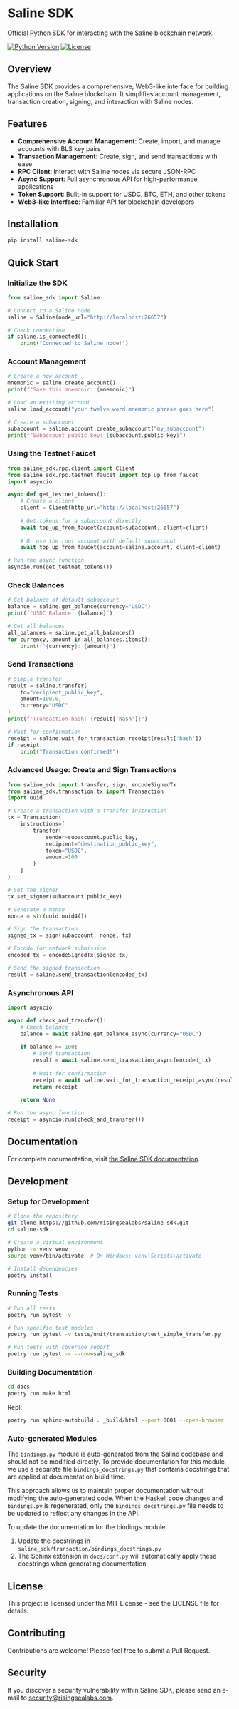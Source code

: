 # Saline SDK

Official Python SDK for interacting with the Saline blockchain network.

[![Python Version](https://img.shields.io/badge/python-3.12-blue.svg)](https://www.python.org/downloads/release/python-3120/)
[![License](https://img.shields.io/badge/license-MIT-green.svg)](LICENSE)

## Overview

The Saline SDK provides a comprehensive, Web3-like interface for building applications on the Saline blockchain. It simplifies account management, transaction creation, signing, and interaction with Saline nodes.

## Features

- **Comprehensive Account Management**: Create, import, and manage accounts with BLS key pairs
- **Transaction Management**: Create, sign, and send transactions with ease
- **RPC Client**: Interact with Saline nodes via secure JSON-RPC
- **Async Support**: Full asynchronous API for high-performance applications
- **Token Support**: Built-in support for USDC, BTC, ETH, and other tokens
- **Web3-like Interface**: Familiar API for blockchain developers

## Installation

```bash
pip install saline-sdk
```

## Quick Start

### Initialize the SDK

```python
from saline_sdk import Saline

# Connect to a Saline node
saline = Saline(node_url="http://localhost:26657")

# Check connection
if saline.is_connected():
    print("Connected to Saline node!")
```

### Account Management

```python
# Create a new account
mnemonic = saline.create_account()
print(f"Save this mnemonic: {mnemonic}")

# Load an existing account
saline.load_account("your twelve word mnemonic phrase goes here")

# Create a subaccount
subaccount = saline.account.create_subaccount("my_subaccount")
print(f"Subaccount public key: {subaccount.public_key}")
```

### Using the Testnet Faucet

```python
from saline_sdk.rpc.client import Client
from saline_sdk.rpc.testnet.faucet import top_up_from_faucet
import asyncio

async def get_testnet_tokens():
    # Create a client
    client = Client(http_url="http://localhost:26657")
    
    # Get tokens for a subaccount directly
    await top_up_from_faucet(account=subaccount, client=client)
    
    # Or use the root account with default subaccount
    await top_up_from_faucet(account=saline.account, client=client)

# Run the async function
asyncio.run(get_testnet_tokens())
```

### Check Balances

```python
# Get balance of default subaccount
balance = saline.get_balance(currency="USDC")
print(f"USDC Balance: {balance}")

# Get all balances
all_balances = saline.get_all_balances()
for currency, amount in all_balances.items():
    print(f"{currency}: {amount}")
```

### Send Transactions

```python
# Simple transfer
result = saline.transfer(
    to="recipient_public_key",
    amount=100.0,
    currency="USDC"
)
print(f"Transaction hash: {result['hash']}")

# Wait for confirmation
receipt = saline.wait_for_transaction_receipt(result['hash'])
if receipt:
    print("Transaction confirmed!")
```

### Advanced Usage: Create and Sign Transactions

```python
from saline_sdk import transfer, sign, encodeSignedTx
from saline_sdk.transaction.tx import Transaction
import uuid

# Create a transaction with a transfer instruction
tx = Transaction(
    instructions=[
        transfer(
            sender=subaccount.public_key,
            recipient="destination_public_key",
            token="USDC",
            amount=100
        )
    ]
)

# Set the signer
tx.set_signer(subaccount.public_key)

# Generate a nonce
nonce = str(uuid.uuid4())

# Sign the transaction
signed_tx = sign(subaccount, nonce, tx)

# Encode for network submission
encoded_tx = encodeSignedTx(signed_tx)

# Send the signed transaction
result = saline.send_transaction(encoded_tx)
```

### Asynchronous API

```python
import asyncio

async def check_and_transfer():
    # Check balance
    balance = await saline.get_balance_async(currency="USDC")
    
    if balance >= 100:
        # Send transaction
        result = await saline.send_transaction_async(encoded_tx)
        
        # Wait for confirmation
        receipt = await saline.wait_for_transaction_receipt_async(result['hash'])
        return receipt
    
    return None

# Run the async function
receipt = asyncio.run(check_and_transfer())
```

## Documentation

For complete documentation, visit [the Saline SDK documentation](x).

## Development

### Setup for Development

```bash
# Clone the repository
git clone https://github.com/risingsealabs/saline-sdk.git
cd saline-sdk

# Create a virtual environment
python -m venv venv
source venv/bin/activate  # On Windows: venv\Scripts\activate

# Install dependencies
poetry install
```

### Running Tests

```bash
# Run all tests
poetry run pytest -v

# Run specific test modules
poetry run pytest -v tests/unit/transaction/test_simple_transfer.py

# Run tests with coverage report
poetry run pytest -v --cov=saline_sdk
```

### Building Documentation
```bash
cd docs
poetry run make html
```
Repl:
```bash
poetry run sphinx-autobuild . _build/html --port 8001 --open-browser 
```


### Auto-generated Modules

The `bindings.py` module is auto-generated from the Saline codebase and should not be modified directly. To provide documentation for this module, we use a separate file `bindings_docstrings.py` that contains docstrings that are applied at documentation build time.

This approach allows us to maintain proper documentation without modifying the auto-generated code. When the Haskell code changes and `bindings.py` is regenerated, only the `bindings_docstrings.py` file needs to be updated to reflect any changes in the API.

To update the documentation for the bindings module:

1. Update the docstrings in `saline_sdk/transaction/bindings_docstrings.py`
2. The Sphinx extension in `docs/conf.py` will automatically apply these docstrings when generating documentation

## License

This project is licensed under the MIT License - see the LICENSE file for details.

## Contributing

Contributions are welcome! Please feel free to submit a Pull Request.

## Security

If you discover a security vulnerability within Saline SDK, please send an e-mail to security@risingsealabs.com.
